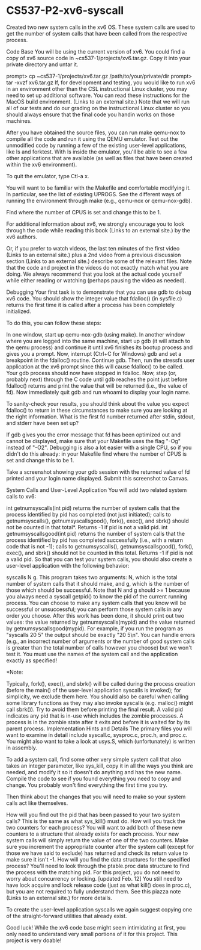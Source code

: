 # CS537-P2-xv6-syscall
Created two new system calls in the xv6 OS. These system calls are used to get the number of system calls that have been called from the respective process.

Code Base
You will be using the current version of xv6. You could find a copy of xv6 source code in ~cs537-1/projects/xv6.tar.gz. Copy it into your private directory and untar it.

prompt> cp ~cs537-1/projects/xv6.tar.gz /path/to/your/private/dir
prompt> tar -xvzf xv6.tar.gz
If, for development and testing, you would like to run xv6 in an environment other than the CSL instructional Linux cluster, you may need to set up additional software. You can read these instructions for the MacOS build environment. (Links to an external site.) Note that we will run all of our tests and do our grading on the instructional Linux cluster so you should always ensure that the final code you handin works on those machines.

After you have obtained the source files, you can run make qemu-nox to compile all the code and run it using the QEMU emulator. Test out the unmodified code by running a few of the existing user-level applications, like ls and forktest. With ls inside the emulator, you'll be able to see a few other applications that are available (as well as files that have been created within the xv6 environment).

To quit the emulator, type Ctl-a x.

You will want to be familiar with the Makefile and comfortable modifying it. In particular, see the list of existing UPROGS. See the different ways of running the environment through make (e.g., qemu-nox or qemu-nox-gdb). 

Find where the number of CPUS is set and change this to be 1.

For additional information about xv6, we strongly encourage you to look through the code while reading this book (Links to an external site.) by the xv6 authors. 

Or, if you prefer to watch videos, the last ten minutes of the first video (Links to an external site.) plus a 2nd video from a previous discussion section (Links to an external site.) describe some of the relevant files. Note that the code and project in the videos do not exactly match what you are doing. We always recommend that you look at the actual code yourself while either reading or watching (perhaps pausing the video as needed).

Debugging
Your first task is to demonstrate that you can use gdb to debug xv6 code. You should show the integer value that fdalloc() (in sysfile.c) returns the first time it is called after a process has been completely initialized.

To do this, you can follow these steps:

In one window, start up qemu-nox-gdb (using make). In another window where you are logged into the same machine, start up gdb (it will attach to the qemu process) and continue it until xv6 finishes its bootup process and gives you a prompt. Now, interrupt (Ctrl+C for Windows) gdb and set a breakpoint in the fdalloc() routine. Continue gdb. Then, run the stressfs user application at the xv6 prompt since this will cause fdalloc() to be called. Your gdb process should now have stopped in fdalloc. Now, step (or, probably next) through the C code until gdb reaches the point just before fdalloc() returns and print the value that will be returned (i.e., the value of fd). Now immediately quit gdb and run whoami to display your login name. 

To sanity-check your results, you should think about the value you expect fdalloc() to return in these circumstances to make sure you are looking at the right information. What is the first fd number returned after stdin, stdout, and stderr have been set up? 

If gdb gives you the error message that fd has been optimized out and cannot be displayed, make sure that your Makefile uses the flag "-Og" instead of "-O2". Debugging is also a lot easier with a single CPU, so if you didn't do this already: in your Makefile find where the number of CPUS is set and change this to be 1.

Take a screenshot showing your gdb session with the returned value of fd printed and your login name displayed. Submit this screenshot to Canvas.

System Calls and User-Level Application
You will add two related system calls to xv6:

int getnumsyscalls(int pid) returns the number of system calls that the process identified by pid has completed (not just initiated); calls to getnumsyscalls(), getnumsyscallsgood(), fork(), exec(), and sbrk() should not be counted in that total*. Returns -1 if pid is not a valid pid.
int getnumsyscallsgood(int pid) returns the number of system calls that the process identified by pid has completed successfully (i.e., with a return code that is not -1); calls to getnumsyscalls(), getnumsyscallsgood(), fork(), exec(), and sbrk() should not be counted in this total. Returns -1 if pid is not a valid pid.
So that you can test your system calls, you should also create a user-level application with the following behavior:

syscalls N g. This program takes two arguments: N, which is the total number of system calls that it should make, and g, which is the number of those which should be successful. Note that N and g should >= 1 because you always need a syscall getpid() to know the pid of the current running process. You can choose to make any system calls that you know will be successful or unsuccessful; you can perform those system calls in any order you choose. After this work has been done, it should print out two values: the value returned by getnumsyscalls(mypid) and the value returned by getnumsyscallsgood(mypid). For example, if you run the program as "syscalls 20 5" the output should be exactly "20 5\n". You can handle errors (e.g., an incorrect number of arguments or the number of good system calls is greater than the total number of calls however you choose) but we won't test it. 
You must use the names of the system call and the application exactly as specified!

*Note:

Typically, fork(), exec(), and sbrk() will be called during the process creation (before the main() of the user-level application syscalls  is invoked); for simplicity, we exclude them here. You should also be careful when calling some library functions as they may also invoke syscalls (e.g. malloc() might call sbrk()). Try to avoid them before printing the final result.
A valid pid indicates any pid that is in-use which includes the zombie processes. A process is in the zombie state after it exits and before it is waited for by its parent process.
Implementation Hints and Details
The primary files you will want to examine in detail include syscall.c, sysproc.c, proc.h, and proc.c. You might also want to take a look at usys.S, which (unfortunately) is written in assembly.

To add a system call, find some other very simple system call that also takes an integer parameter, like sys_kill, copy it in all the ways you think are needed, and modify it so it doesn't do anything and has the new name. Compile the code to see if you found everything you need to copy and change. You probably won't find everything the first time you try.

Then think about the changes that you will need to make so your system calls act like themselves.

How will you find out the pid that has been passed to your two system calls? This is the same as what sys_kill() must do. 
How will you track the two counters for each process? You will want to add both of these new counters to a structure that already exists for each process. Your new system calls will simply return the value of one of the two counters. 
Make sure you increment the appropriate counter after the system call (except for those we have said to exclude) has returned and check its return value to make sure it isn't -1. 
How will you find the data structures for the specified process? You'll need to look through the ptable.proc data structure to find the process with the matching pid. 
For this project, you do not need to worry about concurrency or locking. [updated Feb. 12] You still need to have lock acquire and lock release code (just as what kill() does in proc.c), but you are not required to fully understand them. See this piazza note (Links to an external site.) for more details.

To create the user-level application syscalls we again suggest copying one of the straight-forward utilities that already exist. 

Good luck! While the xv6 code base might seem intimidating at first, you only need to understand very small portions of it for this project. This project is very doable!
